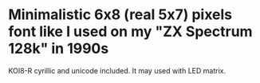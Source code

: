 # Minimalistic 6x8 (real 5x7) pixels font like I used on my "ZX Spectrum 128k" in 1990s

KOI8-R cyrillic and unicode included.
It may used with LED matrix.

